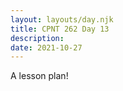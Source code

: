 ```yaml
---
layout: layouts/day.njk
title: CPNT 262 Day 13
description: 
date: 2021-10-27
---
```


A lesson plan!